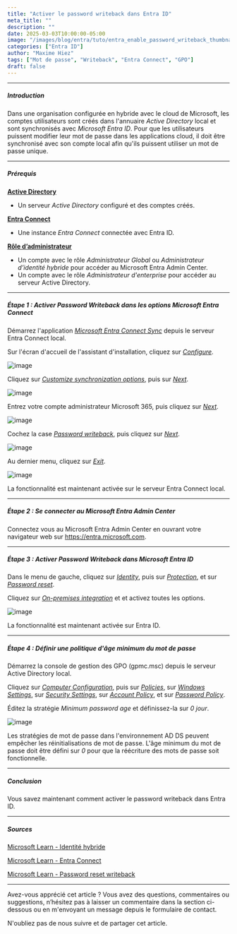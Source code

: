 ```yaml
---
title: "Activer le password writeback dans Entra ID"
meta_title: ""
description: ""
date: 2025-03-03T10:00:00-05:00
image: "/images/blog/entra/tuto/entra_enable_password_writeback_thumbnail.png"
categories: ["Entra ID"]
author: "Maxime Hiez"
tags: ["Mot de passe", "Writeback", "Entra Connect", "GPO"]
draft: false
---
```

---

##### Introduction
Dans une organisation configurée en hybride avec le cloud de Microsoft, les comptes utilisateurs sont créés dans l'annuaire *Active Directory* local et sont synchronisés avec *Microsoft Entra ID*. Pour que les utilisateurs puissent modifier leur mot de passe dans les applications cloud, il doit être synchronisé avec son compte local afin qu'ils puissent utiliser un mot de passe unique.

---

##### Prérequis
**<u>Active Directory</u>**
- Un serveur *Active Directory* configuré et des comptes créés.

**<u>Entra Connect</u>**
- Une instance *Entra Connect* connectée avec Entra ID.

**<u>Rôle d’administrateur</u>**
- Un compte avec le rôle *Administrateur Global* ou *Administrateur d’identité hybride* pour accéder au Microsoft Entra Admin Center.
- Un compte avec le rôle *Administrateur d'enterprise* pour accéder au serveur Active Directory.

---

##### Étape 1 : Activer Password Writeback dans les options Microsoft Entra Connect
Démarrez l'application *<u>Microsoft Entra Connect Sync</u>* depuis le serveur Entra Connect local.

Sur l'écran d'accueil de l'assistant d'installation, cliquez sur *<u>Configure</u>*.

![image](/images/blog/entra/tuto/entra_enable_password_writeback_001.png)

Cliquez sur *<u>Customize synchronization options</u>*, puis sur *<u>Next</u>*.

![image](/images/blog/entra/tuto/entra_enable_password_writeback_002.png)

Entrez votre compte administrateur Microsoft 365, puis cliquez sur *<u>Next</u>*.

![image](/images/blog/entra/tuto/entra_enable_password_writeback_003.png)

Cochez la case *<u>Password writeback</u>*, puis cliquez sur *<u>Next</u>*.

![image](/images/blog/entra/tuto/entra_enable_password_writeback_004.png)

Au dernier menu, cliquez sur *<u>Exit</u>*.

![image](/images/blog/entra/tuto/entra_enable_password_writeback_005.png)

La fonctionnalité est maintenant activée sur le serveur Entra Connect local.

---

##### Étape 2 : Se connecter au Microsoft Entra Admin Center
Connectez vous au Microsoft Entra Admin Center en ouvrant votre navigateur web sur https://entra.microsoft.com.

---

##### Étape 3 : Activer Password Writeback dans Microsoft Entra ID
Dans le menu de gauche, cliquez sur *<u>Identity</u>*, puis sur *<u>Protection</u>*, et sur *<u>Password reset</u>*.

Cliquez sur *<u>On-premises integration</u>* et et activez toutes les options.

![image](/images/blog/entra/tuto/entra_enable_password_writeback_006.png)

La fonctionnalité est maintenant activée sur Entra ID.

---

##### Étape 4 : Définir une politique d'âge minimum du mot de passe
Démarrez la console de gestion des GPO (gpmc.msc) depuis le serveur Active Directory local.

Cliquez sur *<u>Computer Configuration</u>*, puis sur *<u>Policies</u>*, sur *<u>Windows Settings</u>*, sur *<u>Security Settings</u>*, sur *<u>Account Policy</u>*, et sur *<u>Password Policy</u>*.

Éditez la stratégie *Minimum password age* et définissez-la sur *0 jour*.

![image](/images/blog/entra/tuto/entra_enable_password_writeback_007.png)

Les stratégies de mot de passe dans l'environnement AD DS peuvent empêcher les réinitialisations de mot de passe. L'âge minimum du mot de passe doit être défini sur *0* pour que la réécriture des mots de passe soit fonctionnelle.

---

##### Conclusion
Vous savez maintenant comment activer le password writeback dans Entra ID.

---

##### Sources
[Microsoft Learn - Identité hybride](https://learn.microsoft.com/fr-ca/entra/identity/hybrid/prerequisites)

[Microsoft Learn - Entra Connect](https://learn.microsoft.com/fr-ca/entra/identity/hybrid/connect/whatis-azure-ad-connect)

[Microsoft Learn - Password reset writeback](https://learn.microsoft.com/fr-ca/entra/identity/authentication/tutorial-enable-sspr-writeback)

---


Avez-vous apprécié cet article ? Vous avez des questions, commentaires ou suggestions, n’hésitez pas à laisser un commentaire dans la section ci-dessous ou en m'envoyant un message depuis le formulaire de contact.

N'oubliez pas de nous suivre et de partager cet article.